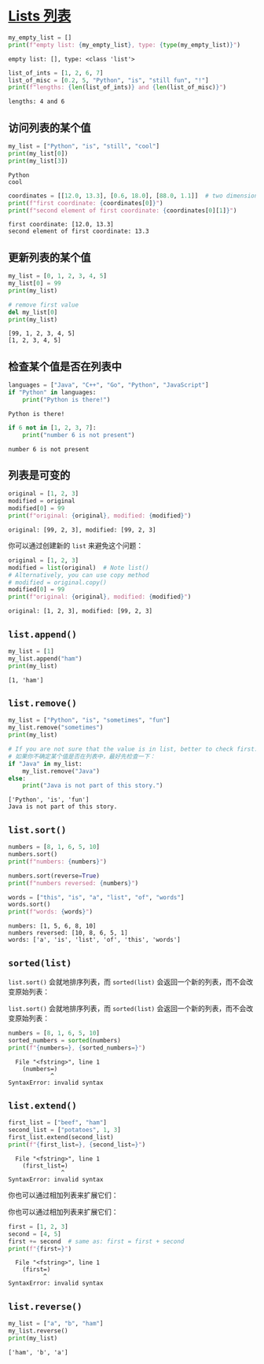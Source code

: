 
# [Lists 列表](https://docs.python.org/3/library/stdtypes.html#lists)


```python
my_empty_list = []
print(f"empty list: {my_empty_list}, type: {type(my_empty_list)}")
```

    empty list: [], type: <class 'list'>
    


```python
list_of_ints = [1, 2, 6, 7]
list_of_misc = [0.2, 5, "Python", "is", "still fun", "!"]
print(f"lengths: {len(list_of_ints)} and {len(list_of_misc)}")
```

    lengths: 4 and 6
    

##  访问列表的某个值


```python
my_list = ["Python", "is", "still", "cool"]
print(my_list[0])
print(my_list[3])
```

    Python
    cool
    


```python
coordinates = [[12.0, 13.3], [0.6, 18.0], [88.0, 1.1]]  # two dimensional
print(f"first coordinate: {coordinates[0]}")
print(f"second element of first coordinate: {coordinates[0][1]}")
```

    first coordinate: [12.0, 13.3]
    second element of first coordinate: 13.3
    

##  更新列表的某个值


```python
my_list = [0, 1, 2, 3, 4, 5]
my_list[0] = 99
print(my_list)

# remove first value
del my_list[0]
print(my_list)
```

    [99, 1, 2, 3, 4, 5]
    [1, 2, 3, 4, 5]
    

##  检查某个值是否在列表中


```python
languages = ["Java", "C++", "Go", "Python", "JavaScript"]
if "Python" in languages:
    print("Python is there!")
```

    Python is there!
    


```python
if 6 not in [1, 2, 3, 7]:
    print("number 6 is not present")
```

    number 6 is not present
    

##  列表是可变的


```python
original = [1, 2, 3]
modified = original
modified[0] = 99
print(f"original: {original}, modified: {modified}")
```

    original: [99, 2, 3], modified: [99, 2, 3]
    

你可以通过创建新的 `list` 来避免这个问题：


```python
original = [1, 2, 3]
modified = list(original)  # Note list()
# Alternatively, you can use copy method
# modified = original.copy()
modified[0] = 99
print(f"original: {original}, modified: {modified}")
```

    original: [1, 2, 3], modified: [99, 2, 3]
    

## `list.append()`


```python
my_list = [1]
my_list.append("ham")
print(my_list)
```

    [1, 'ham']
    

## `list.remove()`


```python
my_list = ["Python", "is", "sometimes", "fun"]
my_list.remove("sometimes")
print(my_list)

# If you are not sure that the value is in list, better to check first:
# 如果你不确定某个值是否在列表中，最好先检查一下：
if "Java" in my_list:
    my_list.remove("Java")
else:
    print("Java is not part of this story.")
```

    ['Python', 'is', 'fun']
    Java is not part of this story.
    

## `list.sort()`


```python
numbers = [8, 1, 6, 5, 10]
numbers.sort()
print(f"numbers: {numbers}")

numbers.sort(reverse=True)
print(f"numbers reversed: {numbers}")

words = ["this", "is", "a", "list", "of", "words"]
words.sort()
print(f"words: {words}")
```

    numbers: [1, 5, 6, 8, 10]
    numbers reversed: [10, 8, 6, 5, 1]
    words: ['a', 'is', 'list', 'of', 'this', 'words']
    

## `sorted(list)`

`list.sort()` 会就地排序列表，而 `sorted(list)` 会返回一个新的列表，而不会改变原始列表：

`list.sort()` 会就地排序列表，而 `sorted(list)` 会返回一个新的列表，而不会改变原始列表：


```python
numbers = [8, 1, 6, 5, 10]
sorted_numbers = sorted(numbers)
print(f"{numbers=}, {sorted_numbers=}")
```


      File "<fstring>", line 1
        (numbers=)
                ^
    SyntaxError: invalid syntax
    


## `list.extend()`


```python
first_list = ["beef", "ham"]
second_list = ["potatoes", 1, 3]
first_list.extend(second_list)
print(f"{first_list=}, {second_list=}")
```


      File "<fstring>", line 1
        (first_list=)
                   ^
    SyntaxError: invalid syntax
    


你也可以通过相加列表来扩展它们：

你也可以通过相加列表来扩展它们：


```python
first = [1, 2, 3]
second = [4, 5]
first += second  # same as: first = first + second
print(f"{first=}")
```


      File "<fstring>", line 1
        (first=)
              ^
    SyntaxError: invalid syntax
    


## `list.reverse()`


```python
my_list = ["a", "b", "ham"]
my_list.reverse()
print(my_list)
```

    ['ham', 'b', 'a']
    
